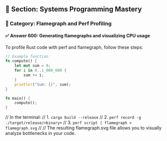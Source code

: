 ## 📘 Section: Systems Programming Mastery  
### 🔹 Category: Flamegraph and Perf Profiling  
#### ✅ Answer 600: Generating flamegraphs and visualizing CPU usage

To profile Rust code with perf and flamegraph, follow these steps:

```rust
// Example function
fn compute() {
    let mut sum = 0;
    for i in 0..1_000_000 {
        sum += i;
    }
    println!("Sum: {}", sum);
}

fn main() {
    compute();
}
```

// In the terminal:
// 1. `cargo build --release`
// 2. `perf record -g ./target/release/<binary>`
// 3. `perf script | flamegraph > flamegraph.svg`
//
// The resulting flamegraph.svg file allows you to visually analyze bottlenecks in your code.
